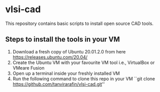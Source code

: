 # vlsi-cad

This repository contains basic scripts to install open source CAD tools.

## Steps to install the tools in your VM

1. Download a fresh copy of Ubuntu 20.01.2.0 from here https://releases.ubuntu.com/20.04/
2. Create the Ubuntu VM with your favourite VM tool i.e., VirtualBox or VMeare Fusion
3. Open up a terminal inside your freshly installed VM
4. Run the following command to clone this repo in your VM
``git clone https://github.com/tanvirarafin/vlsi-cad.git''
 

